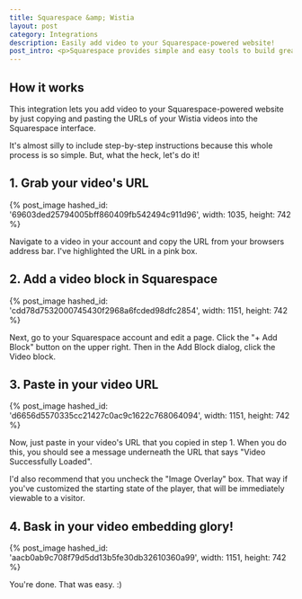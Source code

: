 ```yaml
---
title: Squarespace &amp; Wistia
layout: post
category: Integrations
description: Easily add video to your Squarespace-powered website!
post_intro: <p>Squarespace provides simple and easy tools to build great looking website!</p><p>With the integration between Wistia and Squarespace, you can easily add video to your website.</p>
---
```


## How it works

This integration lets you add video to your Squarespace-powered website by just
copying and pasting the URLs of your Wistia videos into the Squarespace interface.

It's almost silly to include step-by-step instructions because this whole process is so simple.
But, what the heck, let's do it!


## 1. Grab your video's URL

{% post_image hashed_id: '69603ded25794005bff860409fb542494c911d96', width: 1035, height: 742 %}

Navigate to a video in your account and copy the URL from your browsers address bar.
I've highlighted the URL in a pink box.


## 2. Add a video block in Squarespace

{% post_image hashed_id: 'cdd78d7532000745430f2968a6fcded98dfc2854', width: 1151, height: 742 %}

Next, go to your Squarespace account and edit a page. Click the "+ Add Block" button on the upper right.
Then in the Add Block dialog, click the Video block.


## 3. Paste in your video URL

{% post_image hashed_id: 'd6656d5570335cc21427c0ac9c1622c768064094', width: 1151, height: 742 %}

Now, just paste in your video's URL that you copied in step 1. When you do this, you should see a message underneath the URL that says "Video Successfully Loaded".

I'd also recommend that you uncheck the "Image Overlay" box. That way if you've customized the starting state of the player, that will be immediately viewable to a visitor.


## 4. Bask in your video embedding glory!

{% post_image hashed_id: 'aacb0ab9c708f79d5dd13b5fe30db32610360a99', width: 1151, height: 742 %}

You're done. That was easy. :)

